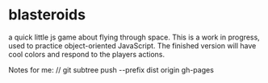 # blasteroids
a quick little js game about flying through space. This is a work in progress, used to practice object-oriented JavaScript. The finished version will have cool colors and respond to the players actions.

Notes for me:
// git subtree push --prefix dist origin gh-pages
